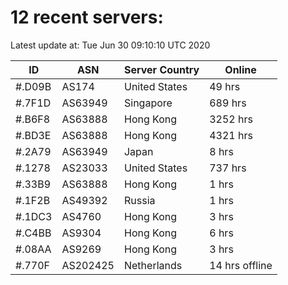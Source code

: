 # 12 recent servers:

Latest update at: Tue Jun 30 09:10:10 UTC 2020

| ID | ASN | Server Country | Online |
| -- | --- | -------------- | ------ |
| #.D09B | AS174 | United States | 49 hrs |
| #.7F1D | AS63949 | Singapore | 689 hrs |
| #.B6F8 | AS63888 | Hong Kong | 3252 hrs |
| #.BD3E | AS63888 | Hong Kong | 4321 hrs |
| #.2A79 | AS63949 | Japan | 8 hrs |
| #.1278 | AS23033 | United States | 737 hrs |
| #.33B9 | AS63888 | Hong Kong | 1 hrs |
| #.1F2B | AS49392 | Russia | 1 hrs |
| #.1DC3 | AS4760 | Hong Kong | 3 hrs |
| #.C4BB | AS9304 | Hong Kong | 6 hrs |
| #.08AA | AS9269 | Hong Kong | 3 hrs |
| #.770F | AS202425 | Netherlands | 14 hrs offline |

